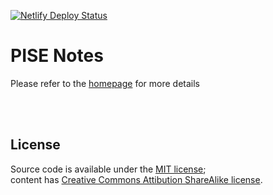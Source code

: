 [![Netlify Deploy Status](https://api.netlify.com/api/v1/badges/45df2ffd-3711-48ca-8c0a-920a707dd8f6/deploy-status)](https://app.netlify.com/sites/pise-notes/deploys)

# PISE Notes

Please refer to the [homepage](https://pise-notes.tk) for more details

<br>
<br>

## License

Source code is available under the [MIT license](LICENSE.md);   
content has [Creative Commons Attibution ShareAlike license](https://creativecommons.org/licenses/by-sa/4.0/).
